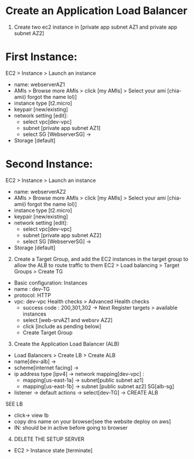# Create an Application Load Balancer


1. Create two ec2 instance in [private app subnet AZ1 and private app subnet AZ2]
# First Instance:
EC2 > Instance > Launch an instance 
- name: webserverAZ1
- AMIs > Browse more AMIs > click [my AMIs] > Select your ami [chia-ami(i forgot the name lol)]
- instance type [t2.micro] 
- keypair [new/existing] 
- network setting [edit]:
   - select vpc[dev-vpc]
   - subnet [private app subnet AZ1]
   - select SG [WebserverSG] ->
- Storage [default] 



# Second Instance:
EC2 > Instance > Launch an instance 
- name: webserverAZ2
- AMIs > Browse more AMIs > click [my AMIs] > Select your ami [chia-ami(i forgot the name lol)]
- instance type [t2.micro] 
- keypair [new/existing] 
- network setting [edit]:
   - select vpc[dev-vpc]
   - subnet [private app subnet AZ2]
   - select SG [WebserverSG] ->
- Storage [default] 




2. Create a Target Group, and add the EC2 instances in the target group to allow the ALB to route traffic to them 
EC2 > Load balancing > Target Groups > Create TG
- Basic configuration: Instances
- name : dev-TG
- protocol: HTTP
- vpc: dev-vpc
  Health checks > Advanced Health checks
  - success code : 200,301,302 -> Next
  Register targets > available instances
   - select [web-srvAZ1 and websrv AZ2]
   - click [include as pending below]
   - Create Target Group
 
     
3. Create the Application Load Balancer (ALB)
- Load Balancers > Create LB > Create ALB 
-  name[dev-alb] -> 
- scheme[internet facing] -> 
- ip address type [ipv4] ->
 network mapping[dev-vpc] :
   -  mapping[us-east-1a] -> subnet[public subnet az1] 
   -  mapping[us-east-1b] -> subnet [public subnet az2]
 SG[alb-sg] 
-  listener -> default actions -> select[dev-TG] -> CREATE ALB


SEE LB 
- click-> view lb
- copy dns name on your browser[see the website deploy on aws]
- IN: should be in active before going to browser


4. DELETE THE SETUP SERVER
- EC2 > Instance state [terminate]


  




 

  
